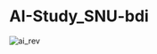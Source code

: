 # AI-Study_SNU-bdi

![ai_rev](https://user-images.githubusercontent.com/34183439/34464623-eb667824-eeca-11e7-975b-1b13d4bd2156.jpg)
